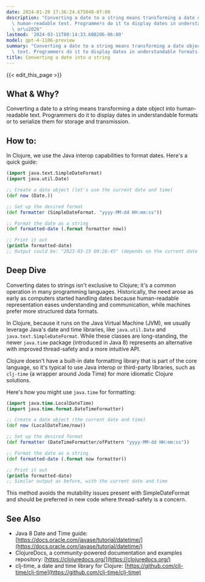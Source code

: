 ```yaml
---
date: 2024-01-20 17:36:24.675048-07:00
description: "Converting a date to a string means transforming a date object into\
  \ human-readable text. Programmers do it to display dates in understandable formats\
  \ or\u2026"
lastmod: '2024-03-11T00:14:33.608206-06:00'
model: gpt-4-1106-preview
summary: "Converting a date to a string means transforming a date object into human-readable\
  \ text. Programmers do it to display dates in understandable formats or\u2026"
title: Converting a date into a string
---
```


{{< edit_this_page >}}

## What & Why?
Converting a date to a string means transforming a date object into human-readable text. Programmers do it to display dates in understandable formats or to serialize them for storage and transmission.

## How to:
In Clojure, we use the Java interop capabilities to format dates. Here's a quick guide:

```clojure
(import java.text.SimpleDateFormat)
(import java.util.Date)

;; Create a date object (let's use the current date and time)
(def now (Date.))

;; Set up the desired format
(def formatter (SimpleDateFormat. "yyyy-MM-dd HH:mm:ss"))

;; Format the date as a string
(def formatted-date (.format formatter now))

;; Print it out
(println formatted-date)
;; Output could be: "2023-03-15 09:26:45" (depends on the current date and time)
```

## Deep Dive
Converting dates to strings isn't exclusive to Clojure; it's a common operation in many programming languages. Historically, the need arose as early as computers started handling dates because human-readable representation eases understanding and communication, while machines prefer more structured data formats.

In Clojure, because it runs on the Java Virtual Machine (JVM), we usually leverage Java's date and time libraries, like `java.util.Date` and `java.text.SimpleDateFormat`. While these classes are long-standing, the newer `java.time` package (introduced in Java 8) represents an alternative with improved thread-safety and a more intuitive API.

Clojure doesn't have a built-in date formatting library that is part of the core language, so it's typical to use Java interop or third-party libraries, such as `clj-time` (a wrapper around Joda Time) for more idiomatic Clojure solutions.

Here's how you might use `java.time` for formatting:

```clojure
(import java.time.LocalDateTime)
(import java.time.format.DateTimeFormatter)

;; Create a date object (the current date and time)
(def now (LocalDateTime/now))

;; Set up the desired format
(def formatter (DateTimeFormatter/ofPattern "yyyy-MM-dd HH:mm:ss"))

;; Format the date as a string
(def formatted-date (.format now formatter))

;; Print it out
(println formatted-date)
;; Similar output as before, with the current date and time
```

This method avoids the mutability issues present with SimpleDateFormat and should be preferred in new code where thread-safety is a concern.

## See Also
- Java 8 Date and Time guide: [https://docs.oracle.com/javase/tutorial/datetime/](https://docs.oracle.com/javase/tutorial/datetime/)
- ClojureDocs, a community-powered documentation and examples repository: [https://clojuredocs.org/](https://clojuredocs.org/)
- clj-time, a date and time library for Clojure: [https://github.com/clj-time/clj-time](https://github.com/clj-time/clj-time)
